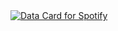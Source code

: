 <a href="https://data-card-for-spotify.herokuapp.com/card?user_id=31flb42pfyegxf43g5pcougcbb2q">
  <img src="https://data-card-for-spotify.herokuapp.com/api/card?user_id=31flb42pfyegxf43g5pcougcbb2q" alt="Data Card for Spotify">
</a>

<!--
**Mikihosino/Mikihosino** is a ✨ _special_ ✨ repository because its `README.md` (this file) appears on your GitHub profile.

Here are some ideas to get you started:

- 🔭 I’m currently working on ...
- 🌱 I’m currently learning ...
- 👯 I’m looking to collaborate on ...
- 🤔 I’m looking for help with ...
- 💬 Ask me about ...
- 📫 How to reach me: ...
- 😄 Pronouns: ...
- ⚡ Fun fact: ...
-->
